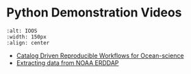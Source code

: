 # Python Demonstration Videos

```{image} ../../images/python.png
:alt: IOOS
:width: 150px
:align: center
```

* [Catalog Driven Reproducible Workflows for Ocean-science](https://www.youtube.com/watch?v=05ax0lkQFrg)
* [Extracting data from NOAA ERDDAP](https://www.youtube.com/watch?v=18xZoXu1USM)